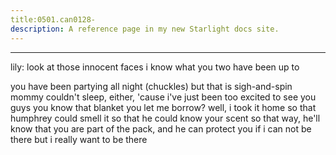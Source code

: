 ```yaml
---
title:0501.can0128-
description: A reference page in my new Starlight docs site.
---
```

----- 
lily: look at those innocent faces
 i know what you two have been up to
 
you have been partying all night
 (chuckles) but that is sigh-and-spin
 mommy couldn't 
sleep, either, 'cause i've just been too excited to see you guys
 you know that 
blanket you let me borrow? 
 well, i took it home so that humphrey could smell it 
so that he could know your scent
 so that way, he'll know that you are part of 
the pack, and he can protect you if i can not be there
 but i really want to be 
there
 
